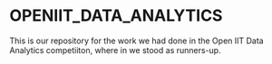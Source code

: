 # OPENIIT_DATA_ANALYTICS
This is our repository for the work we had done in the Open IIT Data Analytics competiiton, where in we stood as runners-up.
